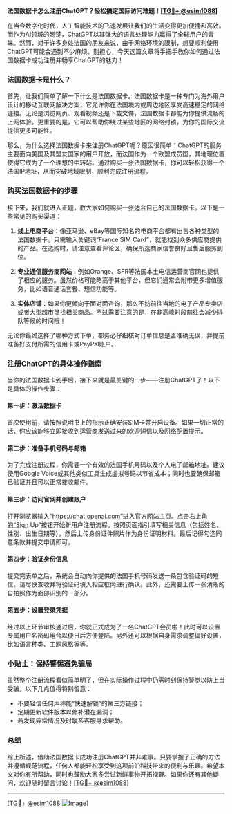 **法国数据卡怎么注册ChatGPT？轻松搞定国际访问难题！[[TG💪+ @esim1088](https://t.me/s/esim1088)]**

在当今数字化时代，人工智能技术的飞速发展让我们的生活变得更加便捷和高效。而作为AI领域的翘楚，ChatGPT以其强大的语言处理能力赢得了全球用户的青睐。然而，对于许多身处法国的朋友来说，由于网络环境的限制，想要顺利使用ChatGPT可能会遇到不少麻烦。别担心，今天这篇文章将手把手教你如何通过法国数据卡成功注册并畅享ChatGPT的魅力！

### 法国数据卡是什么？

首先，让我们简单了解一下什么是法国数据卡。法国数据卡是一种专门为海外用户设计的移动互联网解决方案，它允许你在法国境内或周边地区享受高速稳定的网络连接。无论是浏览网页、观看视频还是下载文件，法国数据卡都能为你提供流畅的上网体验。更重要的是，它可以帮助你绕过某些地区的网络封锁，为你的国际交流提供更多可能性。

那么，为什么选择法国数据卡来注册ChatGPT呢？原因很简单：ChatGPT的服务主要面向美国及其盟友国家的用户开放，而法国作为一个欧盟成员国，其地理位置使得它成为了一个理想的中转站。通过购买一张法国数据卡，你可以轻松获得一个法国IP地址，从而突破地域限制，顺利完成注册流程。

### 购买法国数据卡的步骤

接下来，我们就进入正题，教大家如何购买一张适合自己的法国数据卡。以下是一些常见的购买渠道：

1. **线上电商平台**：像亚马逊、eBay等国际知名的电商平台都有出售各种类型的法国数据卡。只需输入关键词“France SIM Card”，就能找到众多供应商提供的产品。在选购时，请注意查看评论区，确保所选商家信誉良好且售后服务到位。

2. **专业通信服务商网站**：例如Orange、SFR等法国本土电信运营商官网也提供了相应的服务。虽然价格可能略高于其他平台，但它们通常会附带更多增值服务，比如语音通话套餐、短信功能等。

3. **实体店铺**：如果你更倾向于面对面咨询，那么不妨前往当地的电子产品专卖店或者大型超市寻找相关商品。不过需要注意的是，在非高峰时段前往会减少排队等候的时间哦！

无论你最终选择了哪种方式下单，都务必仔细核对订单信息是否准确无误，并提前准备好支付所需的信用卡或PayPal账户。

### 注册ChatGPT的具体操作指南

当你的法国数据卡到手后，接下来就是最关键的一步——注册ChatGPT了！以下是具体的操作步骤：

#### 第一步：激活数据卡
首次使用前，请按照说明书上的指示正确安装SIM卡并开启设备。如果一切正常的话，你应该能够立即接收到运营商发送过来的欢迎短信以及网络配置提示。

#### 第二步：准备手机号码与邮箱
为了完成注册过程，你需要一个有效的法国手机号码以及个人电子邮箱地址。建议使用Google Voice或其他类似工具生成虚拟号码以节省成本；同时也要确保邮箱已验证并且可以正常接收邮件。

#### 第三步：访问官网并创建账户
打开浏览器输入“https://chat.openai.com”进入官方网站主页。点击右上角的“Sign Up”按钮开始新用户注册流程。按照页面指引填写相关信息（包括姓名、性别、出生日期等），然后上传身份证件照片作为身份证明材料。最后记得勾选同意条款并提交申请即可。

#### 第四步：验证身份信息
提交完表单之后，系统会自动向你提供的法国手机号码发送一条包含验证码的短信。请尽快查收并将验证码填入相应框内进行确认。此外，还需要上传一张清晰的自拍照作为面部识别的一部分。

#### 第五步：设置登录凭据
经过以上环节审核通过后，你就正式成为了一名ChatGPT会员啦！此时可以设置专属用户名密码组合以便日后方便登陆。另外还可以根据自身需求调整偏好设置，比如语言种类、主题风格等等。

### 小贴士：保持警惕避免骗局

虽然整个注册流程看似简单明了，但在实际操作过程中仍需时刻保持警觉以防上当受骗。以下几点值得特别留意：
- 不要轻信任何声称能“快速解锁”的第三方链接；
- 定期更新软件版本以修补潜在漏洞；
- 若发现异常情况及时联系客服寻求帮助。

### 总结

综上所述，借助法国数据卡成功注册ChatGPT并非难事。只要掌握了正确的方法并遵循规范流程，任何人都能轻松享受到这项前沿科技带来的便利与乐趣。希望本文对你有所帮助，同时也鼓励大家多尝试新鲜事物开拓视野。如果你还有其他疑问，欢迎随时留言讨论！[[TG💪+ @esim1088](https://t.me/s/esim1088)]

---

[[TG💪+ @esim1088](https://t.me/s/esim1088) ![Image](https://i.postimg.cc/4NQfJmqS/Snipaste-2025-05-13-00-14-12.png)]